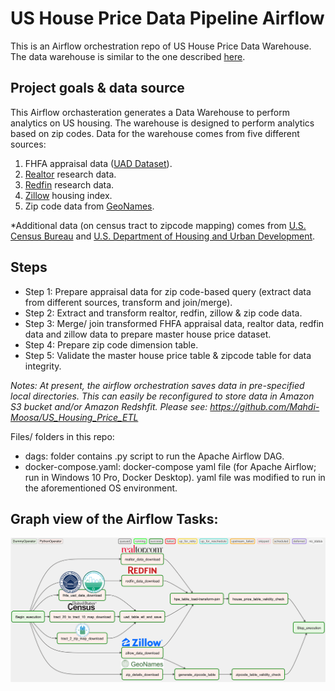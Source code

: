 # US House Price Data Pipeline Airflow

This is an Airflow orchestration repo of US House Price Data Warehouse. The data warehouse is similar to the one described [here](https://github.com/Mahdi-Moosa/US_Housing_Price_ETL).

## Project goals & data source 

This Airflow orchasteration generates a Data Warehouse to perform analytics on US housing. The warehouse is designed to perform analytics based on zip codes. Data for the warehouse comes from five different sources:
1. FHFA appraisal data ([UAD Dataset](https://www.fhfa.gov/DataTools/Pages/UAD-Dashboards.aspx)).
2. [Realtor](https://www.realtor.com/research/data/) research data.
3. [Redfin](https://www.redfin.com/news/data-center/) research data.
4. [Zillow](https://www.zillow.com/research/data/) housing index.
5. Zip code data from [GeoNames](http://download.geonames.org/export/zip/).

*Additional data (on census tract to zipcode mapping) comes from [U.S. Census Bureau](https://www.census.gov/) and [U.S. Department of
Housing and Urban Development](https://www.hud.gov/).

## Steps
* Step 1: Prepare appraisal data for zip code-based query (extract data from different sources, transform and join/merge).
* Step 2: Extract and transform realtor, redfin, zillow & zip code data.
* Step 3: Merge/ join transformed FHFA appraisal data, realtor data, redfin data and zillow data to prepare master house price dataset.
* Step 4: Prepare zip code dimension table.
* Step 5: Validate the master house price table & zipcode table for data integrity.

*Notes: At present, the airflow orchestration saves data in pre-specified local directories. This can easily be reconfigured to store data in Amazon S3 bucket and/or Amazon Redshfit. Please see: https://github.com/Mahdi-Moosa/US_Housing_Price_ETL*

Files/ folders in this repo: 
* dags: folder contains .py script to run the Apache Airflow DAG.
* docker-compose.yaml: docker-compose yaml file (for Apache Airflow; run in Windows 10 Pro, Docker Desktop). yaml file was modified to run in the aforementioned OS environment. 

## Graph view of the Airflow Tasks:

![My Image](images/Airflow_Scheme.png)

